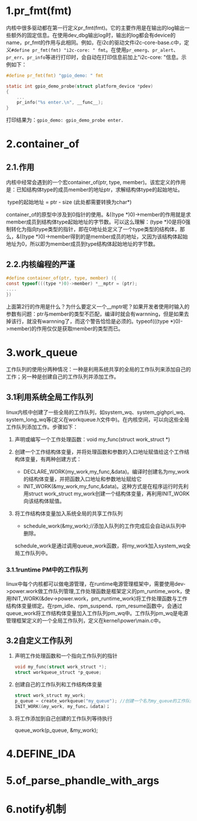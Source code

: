 # 1.pr_fmt(fmt)

内核中很多驱动都在第一行定义pr_fmt(fmt)。它的主要作用是在输出的log输出一些额外的固定信息。在使用dev_dbg输出log时，输出的log都会有device的name，pr_fmt的作用与此相同。例如，在i2c的驱动文件i2c-core-base.c中，定义`#define pr_fmt(fmt) "i2c-core: " fmt`。在使用`pr_emerg`、`pr_alert`、`pr_err`、`pr_info`等进行打印时，会自动在打印信息前加上"i2c-core: "信息。示例如下：

```c
#define pr_fmt(fmt) "gpio_demo: " fmt

static int gpio_demo_probe(struct platform_device *pdev) 
{
    ...
    pr_info("%s enter.\n", __func__);
}
```

打印结果为：`gpio_demo: gpio_demo_probe enter.`

# 2.container_of

## 2.1.作用

内核中经常会遇到的一个宏container_of(ptr, type, member)。该宏定义的作用是：已知结构体type的成员member的地址ptr，求解结构体type的起始地址。

​		type的起始地址 = ptr - size (此处都需要转换为char*)

container_of的原型中涉及到0指针的使用。&((type *)0)->member的作用就是求member成员到结构体type起始地址的字节数。可以这么理解：(type *)0是将0强制转化为指向type类型的指针，即在0地址处定义了一个type类型的结构体，那么，&((type *)0)->member得到的是member成员的地址，又因为该结构体起始地址为0，所以即为member成员到type结构体起始地址的字节数。

## 2.2.内核编程的严谨

```c
#define container_of(ptr, type, member) ({
const typeof(((type *)0)->member) *__mptr = (ptr);
....
})
```

上面第2行的作用是什么？为什么要定义一个__mptr呢？如果开发者使用时输入的参数有问题：ptr与member的类型不匹配，编译时就会有warnning，但是如果去掉该行，就没有warnning了，而这个警告恰恰是必须的。typeof(((type *)0)->member)的作用仅仅是获取member的类型而已。

# 3.work_queue

工作队列的使用分两种情况：一种是利用系统共享的全局的工作队列来添加自己的工作；另一种是创建自己的工作队列并添加工作。

## 3.1利用系统全局工作队列

linux内核中创建了一些全局的工作队列，如system_wq、system_gighpri_wq、system_long_wq等(定义在workqueue.h文件中)。在内核空间，可以向这些全局工作队列添加工作。步骤如下：

1. 声明或编写一个工作处理函数：void my_func(struct work_struct *)

2. 创建一个工作结构体变量，并将处理函数和参数的入口地址赋值给这个工作结构体变量，有两种创建方式：

   - DECLARE_WORK(my_work,my_func,&data)。编译时创建名为my_work的结构体变量，并把函数入口地址和参数地址赋给它
   - INIT_WORK(&my_work,my_func,&data)。这种方式是在程序运行时先利用struct work_struct my_work创建一个结构体变量，再利用INIT_WORK向该结构体赋值。

3. 将工作结构体变量加入系统全局的共享工作队列

   - schedule_work(&my_work);//添加入队列的工作完成后会自动从队列中删除。

   schedule_work是通过调用queue_work函数，将my_work加入system_wq全局工作队列中。

### 3.1.1runtime PM中的工作队列

linux中每个内核都可以做电源管理，在runtime电源管理框架中，需要使用dev->power.work做工作队列管理,工作处理函数是框架定义的pm_runtime_work，使用INIT_WORK(&dev->power.work，pm_runtime_work)将工作处理函数与工作结构体变量绑定。在rpm_idle、rpm_suspend、rpm_resume函数中，会通过queue_work将工作结构体变量加入工作队列pm_wq中。工作队列pm_wq是电源管理框架定义的一个全局工作队列，定义在kernel\power\main.c中。

## 3.2自定义工作队列

1. 声明工作处理函数和一个指向工作队列的指针

   ```c
   void my_func(struct work_struct *);
   struct workqueue_struct *p_queue;
   ```

2. 创建自己的工作队列和工作结构体变量

   ```c
   struct work_struct my_work;
   p_queue = create_workqueue("my_queue"); //创建一个名为my_queue的工作队列，并把工作队列的入口地址  赋值给声明的指针
   INIT_WORK(&my_work, my_func，&data)；
   ```

3. 将工作添加到自己创建的工作队列等待执行

   queue_work(p_queue, &my_work);

# 4.DEFINE_IDA

# 5.of_parse_phandle_with_args

# 6.notify机制







